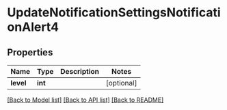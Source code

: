 # UpdateNotificationSettingsNotificationAlert4

## Properties
Name | Type | Description | Notes
------------ | ------------- | ------------- | -------------
**level** | **int** |  | [optional] 

[[Back to Model list]](../README.md#documentation-for-models) [[Back to API list]](../README.md#documentation-for-api-endpoints) [[Back to README]](../README.md)

